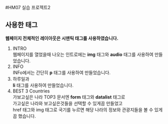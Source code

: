 #HM07 실습 프로젝트2
## 사용한 태그
**웹페이지 전체적인 레이아웃은 시맨틱 태그를 사용하였습니다.**
1. INTRO<br>
    웹페이지를 열었을때 나오는 인트로에는 **img** 태그와 **audio** 태그를 사용하여 만들었습니다.<br>
2. INFO<br>
    INFo에서는 간단히 **p** 태그를 사용하여 만들었습니다.<br>
3. 하루일과<br>
    **li** 태그를 사용하여 만들었습니다.
4. BEST 3 Countries<br>
    가보고싶은 나라 TOP3 문서엔 **form** 태그와 **datalist** 태그로<br>
    가고싶은 나라와 보고싶은것들을 선택할 수 있게끔 만들었고<br>
    href 태그와 img 태그로 국기를 누르면 해당 나라의 정보와 관광지들을 볼 수 있게끔 했습니다.<br>
